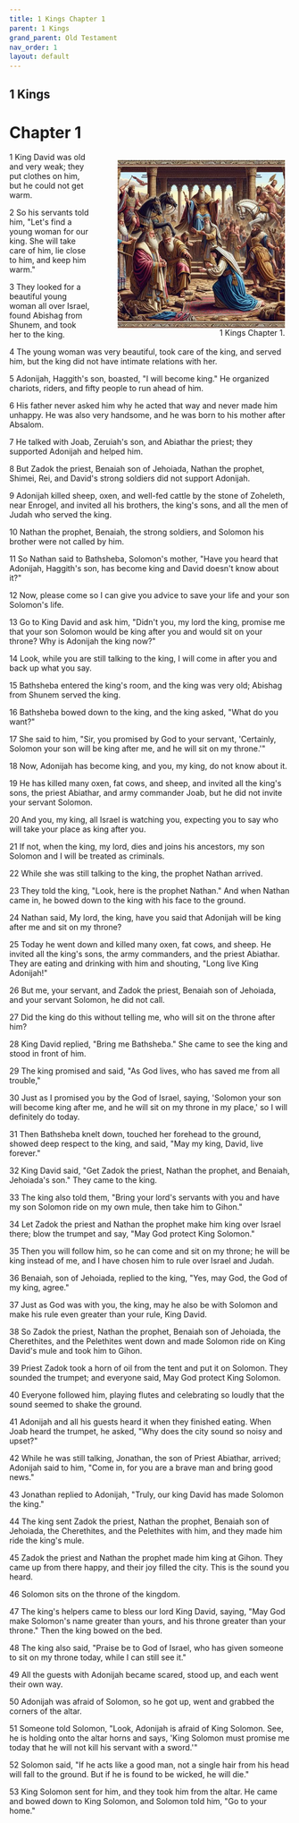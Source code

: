 ```yaml
---
title: 1 Kings Chapter 1
parent: 1 Kings
grand_parent: Old Testament
nav_order: 1
layout: default
---
```


## 1 Kings

# Chapter 1

<figure style="float: right; margin-right: 10px;">
    <img src="/assets/Image/1 Kings/500/1.jpg" alt="1 Kings Chapter 1" style="width: 300px; height: 300px; float: right;padding-left: 10px;"/>
    <figcaption style="clear: both;text-align: right;">1 Kings Chapter 1.</figcaption>
</figure>
1 King David was old and very weak; they put clothes on him, but he could not get warm.

2 So his servants told him, "Let's find a young woman for our king. She will take care of him, lie close to him, and keep him warm."

3 They looked for a beautiful young woman all over Israel, found Abishag from Shunem, and took her to the king.

4 The young woman was very beautiful, took care of the king, and served him, but the king did not have intimate relations with her.

5 Adonijah, Haggith's son, boasted, "I will become king." He organized chariots, riders, and fifty people to run ahead of him.

6 His father never asked him why he acted that way and never made him unhappy. He was also very handsome, and he was born to his mother after Absalom.

7 He talked with Joab, Zeruiah's son, and Abiathar the priest; they supported Adonijah and helped him.

8 But Zadok the priest, Benaiah son of Jehoiada, Nathan the prophet, Shimei, Rei, and David's strong soldiers did not support Adonijah.

9 Adonijah killed sheep, oxen, and well-fed cattle by the stone of Zoheleth, near Enrogel, and invited all his brothers, the king's sons, and all the men of Judah who served the king.

10 Nathan the prophet, Benaiah, the strong soldiers, and Solomon his brother were not called by him.

11 So Nathan said to Bathsheba, Solomon's mother, "Have you heard that Adonijah, Haggith's son, has become king and David doesn't know about it?"

12 Now, please come so I can give you advice to save your life and your son Solomon's life.

13 Go to King David and ask him, "Didn't you, my lord the king, promise me that your son Solomon would be king after you and would sit on your throne? Why is Adonijah the king now?"

14 Look, while you are still talking to the king, I will come in after you and back up what you say.

15 Bathsheba entered the king's room, and the king was very old; Abishag from Shunem served the king.

16 Bathsheba bowed down to the king, and the king asked, "What do you want?"

17 She said to him, "Sir, you promised by God to your servant, 'Certainly, Solomon your son will be king after me, and he will sit on my throne.'"

18 Now, Adonijah has become king, and you, my king, do not know about it.

19 He has killed many oxen, fat cows, and sheep, and invited all the king's sons, the priest Abiathar, and army commander Joab, but he did not invite your servant Solomon.

20 And you, my king, all Israel is watching you, expecting you to say who will take your place as king after you.

21 If not, when the king, my lord, dies and joins his ancestors, my son Solomon and I will be treated as criminals.

22 While she was still talking to the king, the prophet Nathan arrived.

23 They told the king, "Look, here is the prophet Nathan." And when Nathan came in, he bowed down to the king with his face to the ground.

24 Nathan said, My lord, the king, have you said that Adonijah will be king after me and sit on my throne?

25 Today he went down and killed many oxen, fat cows, and sheep. He invited all the king's sons, the army commanders, and the priest Abiathar. They are eating and drinking with him and shouting, "Long live King Adonijah!"

26 But me, your servant, and Zadok the priest, Benaiah son of Jehoiada, and your servant Solomon, he did not call.

27 Did the king do this without telling me, who will sit on the throne after him?

28 King David replied, "Bring me Bathsheba." She came to see the king and stood in front of him.

29 The king promised and said, "As God lives, who has saved me from all trouble,"

30 Just as I promised you by the God of Israel, saying, 'Solomon your son will become king after me, and he will sit on my throne in my place,' so I will definitely do today.

31 Then Bathsheba knelt down, touched her forehead to the ground, showed deep respect to the king, and said, "May my king, David, live forever."

32 King David said, "Get Zadok the priest, Nathan the prophet, and Benaiah, Jehoiada's son." They came to the king.

33 The king also told them, "Bring your lord's servants with you and have my son Solomon ride on my own mule, then take him to Gihon."

34 Let Zadok the priest and Nathan the prophet make him king over Israel there; blow the trumpet and say, "May God protect King Solomon."

35 Then you will follow him, so he can come and sit on my throne; he will be king instead of me, and I have chosen him to rule over Israel and Judah.

36 Benaiah, son of Jehoiada, replied to the king, "Yes, may God, the God of my king, agree."

37 Just as God was with you, the king, may he also be with Solomon and make his rule even greater than your rule, King David.

38 So Zadok the priest, Nathan the prophet, Benaiah son of Jehoiada, the Cherethites, and the Pelethites went down and made Solomon ride on King David's mule and took him to Gihon.

39 Priest Zadok took a horn of oil from the tent and put it on Solomon. They sounded the trumpet; and everyone said, May God protect King Solomon.

40 Everyone followed him, playing flutes and celebrating so loudly that the sound seemed to shake the ground.

41 Adonijah and all his guests heard it when they finished eating. When Joab heard the trumpet, he asked, "Why does the city sound so noisy and upset?"

42 While he was still talking, Jonathan, the son of Priest Abiathar, arrived; Adonijah said to him, "Come in, for you are a brave man and bring good news."

43 Jonathan replied to Adonijah, "Truly, our king David has made Solomon the king."

44 The king sent Zadok the priest, Nathan the prophet, Benaiah son of Jehoiada, the Cherethites, and the Pelethites with him, and they made him ride the king's mule.

45 Zadok the priest and Nathan the prophet made him king at Gihon. They came up from there happy, and their joy filled the city. This is the sound you heard.

46 Solomon sits on the throne of the kingdom.

47 The king's helpers came to bless our lord King David, saying, "May God make Solomon's name greater than yours, and his throne greater than your throne." Then the king bowed on the bed.

48 The king also said, "Praise be to God of Israel, who has given someone to sit on my throne today, while I can still see it."

49 All the guests with Adonijah became scared, stood up, and each went their own way.

50 Adonijah was afraid of Solomon, so he got up, went and grabbed the corners of the altar.

51 Someone told Solomon, "Look, Adonijah is afraid of King Solomon. See, he is holding onto the altar horns and says, 'King Solomon must promise me today that he will not kill his servant with a sword.'"

52 Solomon said, "If he acts like a good man, not a single hair from his head will fall to the ground. But if he is found to be wicked, he will die."

53 King Solomon sent for him, and they took him from the altar. He came and bowed down to King Solomon, and Solomon told him, "Go to your home."


